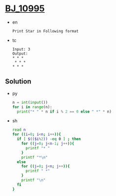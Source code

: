 # [BJ_10995](https://acmicpc.net/problem/10995)

* en

  ```en
  Print Star in Following format
  ```

* tc

  ```tc
  Input: 3
  Output:
  * * *
   * * *
  * * *
  ```

## Solution

* py

  ```py
  n = int(input())
  for i in range(n):
    print("* " * n if i % 2 == 0 else " *" * n)
  ```

* sh

  ```sh
  read n
  for ((i=0; i<n; i++)){
    if [ $(($i%2)) -eq 0 ] ; then
      for ((j=0; j<n-1; j++)){
        printf "* "
      }
      printf "*\n"
    else
      for ((j=0; j<n; j++)){
        printf " *"
      }
      printf "\n"
    fi
  }
  ```
